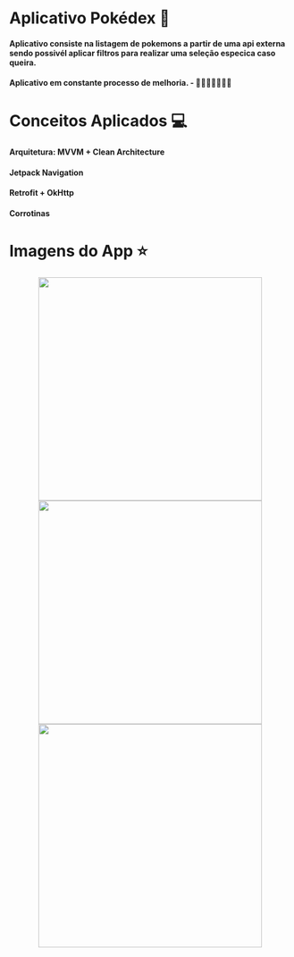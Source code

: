 # Aplicativo Pokédex 🚀

#### Aplicativo consiste na listagem de pokemons a partir de uma api externa sendo possivél aplicar filtros para realizar uma seleção especica caso queira.
#### Aplicativo em constante processo de melhoria. - 💼💼💼💼💼💼💼

# Conceitos Aplicados 💻

#### Arquitetura: MVVM + Clean Architecture
#### Jetpack Navigation
#### Retrofit + OkHttp
#### Corrotinas


# Imagens do App ⭐
<div align="center">
<img src="https://user-images.githubusercontent.com/26494396/197210829-8ad1b8de-cd30-4892-9b86-62bcc3030a9f.png" width="400px" />
<img src="https://user-images.githubusercontent.com/26494396/197211037-4389cbb6-28e6-4acc-ad7b-086d9ce1d121.png" width="400px" />
</div>
<div align="center">
<img src="https://user-images.githubusercontent.com/26494396/197211141-2c014cab-371f-47b9-884c-649ee99f7fbe.png" width="400px" />
</div>
